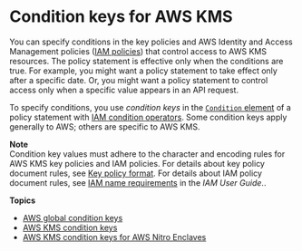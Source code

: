 # Condition keys for AWS KMS<a name="policy-conditions"></a>

You can specify conditions in the key policies and AWS Identity and Access Management policies \([IAM policies](iam-policies.md)\) that control access to AWS KMS resources\. The policy statement is effective only when the conditions are true\. For example, you might want a policy statement to take effect only after a specific date\. Or, you might want a policy statement to control access only when a specific value appears in an API request\.

To specify conditions, you use *condition keys* in the [`Condition` element](https://docs.aws.amazon.com/IAM/latest/UserGuide/reference_policies_elements_condition.html) of a policy statement with [IAM condition operators](https://docs.aws.amazon.com/IAM/latest/UserGuide/reference_policies_elements_condition_operators.html)\. Some condition keys apply generally to AWS; others are specific to AWS KMS\.

**Note**  
Condition key values must adhere to the character and encoding rules for AWS KMS key policies and IAM policies\. For details about key policy document rules, see [Key policy format](key-policy-overview.md#key-policy-format)\. For details about IAM policy document rules, see [IAM name requirements](https://docs.aws.amazon.com/IAM/latest/UserGuide/reference_iam-quotas.html#reference_iam-quotas-names) in the *IAM User Guide*\.\.

**Topics**
+ [AWS global condition keys](conditions-aws.md)
+ [AWS KMS condition keys](conditions-kms.md)
+ [AWS KMS condition keys for AWS Nitro Enclaves](conditions-nitro-enclaves.md)
